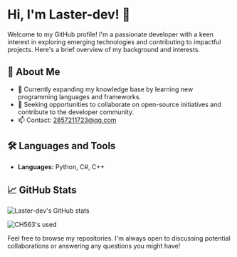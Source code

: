 # Hi, I'm Laster-dev! 👋

Welcome to my GitHub profile! I'm a passionate developer with a keen interest in exploring emerging technologies and contributing to impactful projects. Here's a brief overview of my background and interests.

## 🚀 About Me
- 🌱 Currently expanding my knowledge base by learning new programming languages and frameworks.
- 💼 Seeking opportunities to collaborate on open-source initiatives and contribute to the developer community.
- 📫 Contact: 2857211723@qq.com

## 🛠️ Languages and Tools
- **Languages:** Python, C#, C++

## 📈 GitHub Stats
![Laster-dev's GitHub stats](https://github-readme-stats.vercel.app/api?username=Laster-dev&show_icons=true&theme=radical)

![CH563's used](https://github-readme-stats.vercel.app/api/top-langs/?username=Laster-dev&layout=compact)

Feel free to browse my repositories. I'm always open to discussing potential collaborations or answering any questions you might have!
